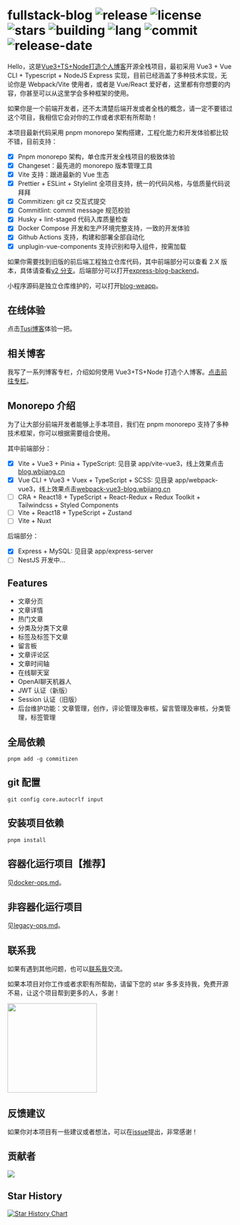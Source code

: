 # fullstack-blog ![release](https://img.shields.io/github/v/release/cumt-robin/fullstack-blog) ![license](https://img.shields.io/github/license/cumt-robin/fullstack-blog) ![stars](https://img.shields.io/github/stars/cumt-robin/fullstack-blog) ![building](https://img.shields.io/github/actions/workflow/status/cumt-robin/fullstack-blog/release.yml) ![lang](https://img.shields.io/github/languages/count/cumt-robin/fullstack-blog) ![commit](https://img.shields.io/github/last-commit/cumt-robin/fullstack-blog) ![release-date](https://img.shields.io/github/release-date/cumt-robin/fullstack-blog)

Hello，这是[Vue3+TS+Node打造个人博客](https://juejin.cn/column/7177402980180688952)开源全栈项目，最初采用 Vue3 + Vue CLI + Typescript + NodeJS Express 实现，目前已经涵盖了多种技术实现，无论你是 Webpack/Vite 使用者，或者是 Vue/React 爱好者，这里都有你想要的内容，你甚至可以从这里学会多种框架的使用。

如果你是一个前端开发者，还不太清楚后端开发或者全栈的概念，请一定不要错过这个项目，我相信它会对你的工作或者求职有所帮助！

本项目最新代码采用 pnpm monorepo 架构搭建，工程化能力和开发体验都比较不错，目前支持：

- [x] Pnpm monorepo 架构，单仓库开发全栈项目的极致体验
- [x] Changeset：最先进的 monorepo 版本管理工具
- [x] Vite 支持：跟进最新的 Vue 生态
- [x] Prettier + ESLint + Stylelint 全项目支持，统一的代码风格，与低质量代码说拜拜
- [x] Commitizen: git cz 交互式提交
- [x] Commitlint: commit message 规范校验
- [x] Husky + lint-staged 代码入库质量检查
- [x] Docker Compose 开发和生产环境完整支持，一致的开发体验
- [x] Github Actions 支持，构建和部署全部自动化
- [x] unplugin-vue-components 支持识别和导入组件，按需加载

如果你需要找到旧版的前后端工程独立仓库代码，其中前端部分可以查看 2.X 版本，具体请查看[v2 分支](https://github.com/cumt-robin/fullstack-blog/tree/v2)。后端部分可以打开[express-blog-backend](https://github.com/cumt-robin/express-blog-backend)。

小程序源码是独立仓库维护的，可以打开[blog-weapp](https://github.com/cumt-robin/blog-weapp)。

## 在线体验

点击[Tusi博客](https://blog.wbjiang.cn/)体验一把。

## 相关博客

我写了一系列博客专栏，介绍如何使用 Vue3+TS+Node 打造个人博客。[点击前往专栏](https://juejin.cn/column/7177402980180688952)。

## Monorepo 介绍

为了让大部分前端开发者能够上手本项目，我们在 pnpm monorepo 支持了多种技术框架，你可以根据需要组合使用。

其中前端部分：

- [x] Vite + Vue3 + Pinia + TypeScript: 见目录 app/vite-vue3，线上效果点击[blog.wbjiang.cn](https://blog.wbjiang.cn/)
- [x] Vue CLI + Vue3 + Vuex + TypeScript + SCSS: 见目录 app/webpack-vue3，线上效果点击[webpack-vue3-blog.wbjiang.cn](https://webpack-vue3-blog.wbjiang.cn/)
- [ ] CRA + React18 + TypeScript + React-Redux + Redux Toolkit + Tailwindcss + Styled Components
- [ ] Vite + React18 + TypeScript + Zustand
- [ ] Vite + Nuxt

后端部分：

- [x] Express + MySQL: 见目录 app/express-server
- [ ] NestJS 开发中...

## Features

- 文章分页
- 文章详情
- 热门文章
- 分类及分类下文章
- 标签及标签下文章
- 留言板
- 文章评论区
- 文章时间轴
- 在线聊天室
- OpenAI聊天机器人
- JWT 认证（新版）
- Session 认证（旧版）
- 后台维护功能：文章管理，创作，评论管理及审核，留言管理及审核，分类管理，标签管理

## 全局依赖

```shell
pnpm add -g commitizen
```

## git 配置

```shell
git config core.autocrlf input
```

## 安装项目依赖

```shell
pnpm install
```

## 容器化运行项目【推荐】

见[docker-ops.md](./docker-ops.md)。

## 非容器化运行项目

见[legacy-ops.md](./legacy-ops.md)。

## 联系我

如果有遇到其他问题，也可以[联系我](https://qncdn.wbjiang.cn/%E5%85%AC%E4%BC%97%E5%8F%B7/qrcode_new.jpg)交流。

如果本项目对你工作或者求职有所帮助，请留下您的 star 多多支持我，免费开源不易，让这个项目帮到更多的人，多谢！

<img src="https://qncdn.wbjiang.cn/%E5%85%AC%E4%BC%97%E5%8F%B7/qrcode_new.jpg" style="width:200px;height:200px" />

## 反馈建议

如果你对本项目有一些建议或者想法，可以在[issue](https://github.com/cumt-robin/fullstack-blog/issues)提出，非常感谢！

## 贡献者

<a href="https://github.com/cumt-robin/fullstack-blog/graphs/contributors">
  <img src="https://contrib.rocks/image?repo=cumt-robin/fullstack-blog" />
</a>

## Star History

[![Star History Chart](https://api.star-history.com/svg?repos=cumt-robin/fullstack-blog&type=Date)](https://star-history.com/#cumt-robin/fullstack-blog&Date)

